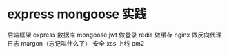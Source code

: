 # express mongoose 实践

后端框架 express
数据库 mongoose
jwt 做登录
redis 做缓存
nginx 做反向代理
日志 margon（忘记叫什么了）
安全 xss
上线 pm2